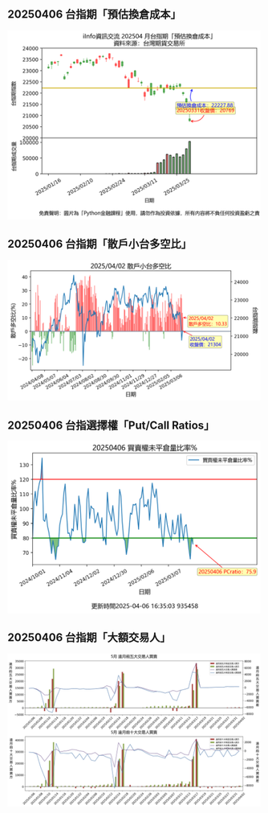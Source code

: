 ## 20250406 台指期「預估換倉成本」
![](images/txfcost.png)

## 20250406 台指期「散戶小台多空比」
![](images/bbiri.png)

## 20250406 台指選擇權「Put/Call Ratios」
![](images/pcratio.png)

## 20250406 台指期「大額交易人」
![](images/blocktrade.png)

